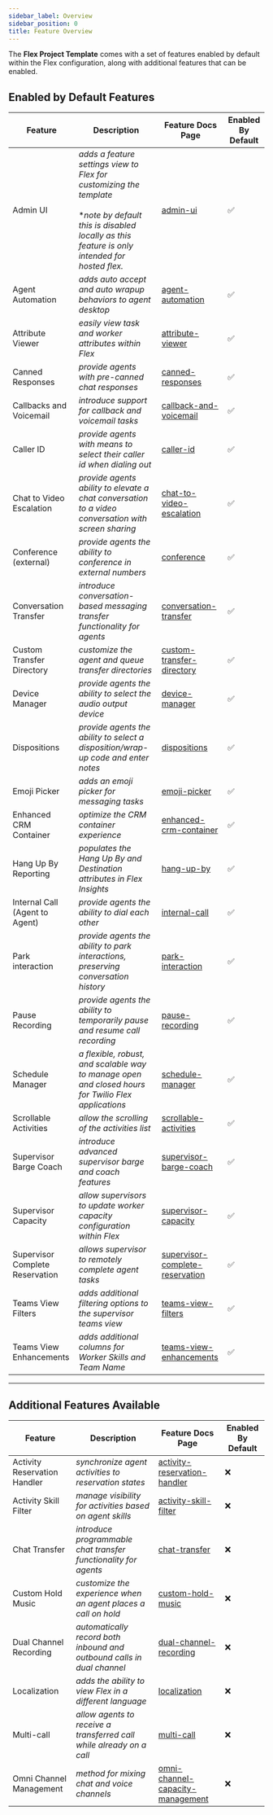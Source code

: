 ```yaml
---
sidebar_label: Overview
sidebar_position: 0
title: Feature Overview
---
```


The **Flex Project Template** comes with a set of features enabled by default within the Flex configuration, along with additional features that can be enabled.

## Enabled by Default Features

| Feature                         | Description                                                                 | Feature Docs Page                                                                           | Enabled By Default |
| ------------------------------- | --------------------------------------------------------------------------- | ------------------------------------------------------------------------------------------- | ------------------ |
| Admin UI                        | _adds a feature settings view to Flex for customizing the template_ <br/><br/> **note by default this is disabled locally as this feature is only intended for hosted flex.*       | [admin-ui](/feature-library/admin-ui)                                               | ✅                 |
| Agent Automation                | _adds auto accept and auto wrapup behaviors to agent desktop_               | [agent-automation](/feature-library/agent-automation)                               | ✅                 |
| Attribute Viewer                | _easily view task and worker attributes within Flex_                        | [attribute-viewer](/feature-library/attribute-viewer)                               | ✅                 |
| Canned Responses               | _provide agents with pre-canned chat responses_                                                     | [canned-responses](/feature-library/canned-responses)                                 | ✅                 |
| Callbacks and Voicemail         | _introduce support for callback and voicemail tasks_                        | [callback-and-voicemail](/feature-library/callback-and-voicemail)                   | ✅                 |
| Caller ID                       | _provide agents with means to select their caller id when dialing out_      | [caller-id](/feature-library/caller-id)                                             | ✅                 |
| Chat to Video Escalation       | _provide agents ability to elevate a chat conversation to a video conversation with screen sharing_ | [chat-to-video-escalation](/feature-library/chat-to-video-escalation)                 | ✅                 |
| Conference (external)           | _provide agents the ability to conference in external numbers_              | [conference](/feature-library/conference)                                           | ✅                 |
| Conversation Transfer          | _introduce conversation-based messaging transfer functionality for agents_                          | [conversation-transfer](/feature-library/conversation-transfer)                       | ✅                 |
| Custom Transfer Directory       | _customize the agent and queue transfer directories_                        | [custom-transfer-directory](/feature-library/custom-transfer-directory)             | ✅                 |
| Device Manager                  | _provide agents the ability to select the audio output device_              | [device-manager](/feature-library/device-manager)                                   | ✅                 |
| Dispositions                   | _provide agents the ability to select a disposition/wrap-up code and enter notes_                   | [dispositions](/feature-library/dispositions)                                         | ✅                |
| Emoji Picker                    | _adds an emoji picker for messaging tasks_                                  | [emoji-picker](/feature-library/emoji-picker)                                       | ✅                 |
| Enhanced CRM Container         | _optimize the CRM container experience_                                                             | [enhanced-crm-container](/feature-library/enhanced-crm-container)                     | ✅                |
| Hang Up By Reporting           | _populates the Hang Up By and Destination attributes in Flex Insights_                              |     [hang-up-by](/feature-library/hang-up-by)                                             | ✅                 |
| Internal Call (Agent to Agent) | _provide agents the ability to dial each other_                                                     | [internal-call](/feature-library/internal-call)                                       | ✅                 |
| Park interaction               | _provide agents the ability to park interactions, preserving conversation history_                  | [park-interaction](/feature-library/park-interaction)                                 | ✅                 |
| Pause Recording                 | _provide agents the ability to temporarily pause and resume call recording_ | [pause-recording](/feature-library/pause-recording)                                 | ✅                 |
| Schedule Manager               | _a flexible, robust, and scalable way to manage open and closed hours for Twilio Flex applications_ | [schedule-manager](/feature-library/schedule-manager)                                 |✅                    |
| Scrollable Activities           | _allow the scrolling of the activities list_                                | [scrollable-activities](/feature-library/scrollable-activities)                     | ✅                 |
| Supervisor Barge Coach          | _introduce advanced supervisor barge and coach features_                    | [supervisor-barge-coach](/feature-library/supervisor-barge-coach)                   | ✅                 |
| Supervisor Capacity             | _allow supervisors to update worker capacity configuration within Flex_     | [supervisor-capacity](/feature-library/supervisor-capacity)                         | ✅                 |
| Supervisor Complete Reservation | _allows supervisor to remotely complete agent tasks_                        | [supervisor-complete-reservation](/feature-library/supervisor-complete-reservation) | ✅                 |
| Teams View Filters              | _adds additional filtering options to the supervisor teams view_            | [teams-view-filters](/feature-library/teams-view-filters)                           | ✅                 |
| Teams View Enhancements              | _adds additional columns for Worker Skills and Team Name_            | [teams-view-enhancements](/feature-library/teams-view-enhancements)                           | ✅                 |

---

## Additional Features Available

| Feature                        | Description                                                                                         | Feature Docs Page                                                                             | Enabled By Default |
| ------------------------------ | --------------------------------------------------------------------------------------------------- | --------------------------------------------------------------------------------------------- | ------------------ |
| Activity Reservation Handler   | _synchronize agent activities to reservation states_                                                | [activity-reservation-handler](/feature-library/activity-reservation-handler)         | ❌                 |
| Activity Skill Filter          | _manage visibility for activities based on agent skills_                                            | [activity-skill-filter](/feature-library/activity-skill-filter)                       | ❌                 |
| Chat Transfer                  | _introduce programmable chat transfer functionality for agents_                                     | [chat-transfer](/feature-library/chat-transfer)                                       | ❌                 |
| Custom Hold Music              | _customize the experience when an agent places a call on hold_                                      | [custom-hold-music](/feature-library/custom-hold-music)                               | ❌                 |
| Dual Channel Recording         | _automatically record both inbound and outbound calls in dual channel_                              | [dual-channel-recording](/feature-library/dual-channel-recording)                     | ❌                 |
| Localization                    | _adds the ability to view Flex in a different language_                     |                          [localization](/feature-library/localization)                                       | ❌                 |
| Multi-call                     | _allow agents to receive a transferred call while already on a call_                                |      [multi-call](/feature-library/multi-call)                                             | ❌                 |
| Omni Channel Management        | _method for mixing chat and voice channels_                                                         | [omni-channel-capacity-management](/feature-library/omni-channel-capacity-management) | ❌                 |
